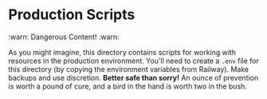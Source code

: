 # Production Scripts

:warn: Dangerous Content! :warn:

As you might imagine, this directory contains scripts for working with resources in the production environment. You'll need to create a `.env` file for this directory (by copying the environment variables from Railway). Make backups and use discretion. **Better safe than sorry!** An ounce of prevention is worth a pound of cure, and a bird in the hand is worth two in the bush.
